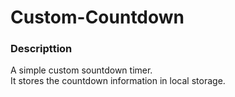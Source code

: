 # Custom-Countdown

### Descripttion
A simple custom sountdown timer.
</br>
It stores the countdown information in local storage.

